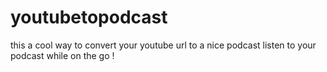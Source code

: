 # youtubetopodcast
this a cool way to convert your youtube url to a nice podcast listen to your podcast while on the go !
